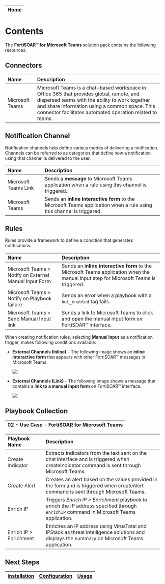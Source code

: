 | [Home](../README.md) |
|----------------------|

# Contents

The **FortiSOAR&trade; for Microsoft Teams** solution pack contains the following resources.

## Connectors

| Name            | Description                                                                                                                                                                                                                                              |
|:----------------|:---------------------------------------------------------------------------------------------------------------------------------------------------------------------------------------------------------------------------------------------------------|
| Microsoft Teams | Microsoft Teams is a chat-based workspace in Office 365 that provides global, remote, and dispersed teams with the ability to work together and share information using a common space. This connector facilitates automated operation related to teams. |

## Notification Channel

Notification channels help define various modes of delivering a notification. Channels can be referred to as categories that define how a notification using that channel is delivered to the user.

| Name                 | Description                                                                                                          |
|:---------------------|:---------------------------------------------------------------------------------------------------------------------|
| Microsoft Teams Link | Sends a **message** to Microsoft Teams application when a rule using this channel is triggered.                          |
| Microsoft Teams      | Sends an **inline interactive form** to the Microsoft Teams application when a rule using this channel is triggered. |

## Rules

Rules provide a framework to define a condition that generates notifications.

| Name                                                   | Description                                                                                                                          |
|:-------------------------------------------------------|:-------------------------------------------------------------------------------------------------------------------------------------|
| Microsoft Teams > Notify on External Manual Input Form | Sends an **inline interactive form** to the Microsoft Teams application when the manual input step for Microsoft Teams is triggered. |
| Microsoft Teams > Notify on Playbook failure           | Sends an error when a playbook with a `bot_enabled` tag fails.                                                                       |
| Microsoft Teams > Send Manual Input link               | Sends a link to Microsoft Teams to click and open the manual input form on FortiSOAR&trade; interface.                               |

When creating notification rules, selecting **Manual Input** as a notification trigger, makes following conditions available:

- **External Channels (Inline)** - The following image shows an **inline interactive form** that appears with other FortiSOAR&trade; messages in Microsoft Teams.

    ![](./res/inline-form.png)

- **External Channels (Link)** - The following image shows a message that contains a **link to a manual input form** on FortiSOAR&trade; interface.

    ![](./res/form-as-link.png)

## Playbook Collection

| 02 - Use Case - FortiSOAR for Microsoft Teams |
|:----------------------------------------------|

| Playbook Name          | Description                                                                                                                                   |
|:-----------------------|:----------------------------------------------------------------------------------------------------------------------------------------------|
| Create Indicator       | Extracts indicators from the text sent on the chat interface and is triggered when createIndicator command is sent through Microsoft Teams.   |
| Create Alert           | Creates an alert based on the values provided in the form and is triggered when createAlert command is sent through Microsoft Teams.          |
| Enrich IP              | Triggers *Enrich IP > Enrichment* playbook to enrich the IP address specified through `enrichIP` command in Microsoft Teams application.      |
| Enrich IP > Enrichment | Enriches an IP address using VirusTotal and IPStack as threat intelligence solutions and displays the summary on Microsoft Teams application. |

## Next Steps

| [Installation](./setup.md#installation) | [Configuration](./setup.md#configuration) | [Usage](./usage.md) |
|-----------------------------------------|-------------------------------------------|---------------------|
